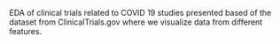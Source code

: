 EDA of clinical trials related to COVID 19 studies presented based of the dataset from ClinicalTrials.gov where we visualize data from different features.
